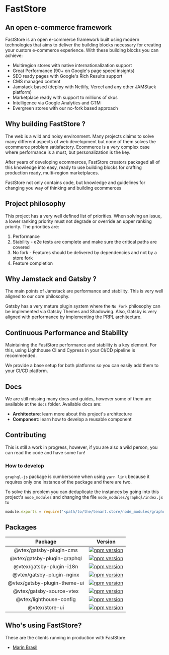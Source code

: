 # FastStore 
## An open e-commerce framework

FastStore is an open e-commerce framework built using modern technologies that aims to deliver the building blocks necessary for creating your custom e-commerce experience. With these building blocks you can achieve:

- Multiregion stores with native internationalization support
- Great Performance (90+ on Google's page speed insights)
- SEO ready pages with Google's Rich Results support
- CMS managed content
- Jamstack based (deploy with Netlify, Vercel and any other JAMStack platform)
- Marketplace ready with support to millions of skus
- Intelligence via Google Analytics and GTM
- Evergreen stores with our no-fork based approach

## Why building FastStore ?
The web is a wild and noisy environment. Many projects claims to solve many different aspects of web development but none of them solves the ecommerce problem satisfactory. Ecommerce is a very complex case where performance is a must, but personalization is the key. 

After years of developing ecommerces, FastStore creators packaged all of this knowledge into easy, ready to use building blocks for crafting production ready, multi-region marketplaces.

FastStore not only contains code, but knowledge and guidelines for changing you way of thinking and building ecommerces

## Project philosophy
This project has a very well defined list of priorities. When solving an issue, a lower ranking priority must not degrade or override an upper ranking priority.
The priorities are:

1. Performance
2. Stability - e2e tests are complete and make sure the critical paths are covered
3. No fork - Features should be delivered by dependencies and not by a store fork
4. Feature completion

## Why Jamstack and Gatsby ?
The main points of Jamstack are performance and stability. This is very well aligned to our core philosophy. 

Gatsby has a very mature plugin system where the `No Fork` philosophy can be implemented via Gatsby Themes and Shadowing. Also, Gatsby is very aligned with performance by implementing the PRPL architecture.

## Continuous Performance and Stability
Maintaining the FastStore performance and stability is a key element. For this, using Lighthouse CI and Cypress in your CI/CD pipeline is recommended. 

We provide a base setup for both platforms so you can easily add them to your CI/CD platform.

## Docs
We are still missing many docs and guides, however some of them are available at the `docs` folder. Available docs are:

- **Architecture**: learn more about this project's architecture
- **Component**: learn how to develop a reusable component

## Contributing
This is still a work in progress, however, if you are also a wild person, you can read the code and have some fun!

### How to develop
`graphql-js` package is cumbersome when using `yarn link` because it requires only one instance of the package and there are two.

To solve this problem you can deduplicate the instances by going into this project's `node_modules` and changing the file `node_modules/graphql/index.js` to

```js
module.exports = require('<path/to/the/tenant.store/node_modules/graphql/index.js>')
```

## Packages

| Package                      | Version  |
|:----------------------------:|:--------:|
| @vtex/gatsby-plugin-cms      | [![npm version](https://badge.fury.io/js/%40vtex%2Fgatsby-plugin-cms.svg)](https://badge.fury.io/js/%40vtex%2Fgatsby-plugin-cms)
| @vtex/gatsby-plugin-graphql  | [![npm version](https://badge.fury.io/js/%40vtex%2Fgatsby-plugin-graphql.svg)](https://badge.fury.io/js/%40vtex%2Fgatsby-plugin-graphql)
| @vtex/gatsby-plugin-i18n     | [![npm version](https://badge.fury.io/js/%40vtex%2Fgatsby-plugin-i18n.svg)](https://badge.fury.io/js/%40vtex%2Fgatsby-plugin-i18n)
| @vtex/gatsby-plugin-nginx    | [![npm version](https://badge.fury.io/js/%40vtex%2Fgatsby-plugin-nginx.svg)](https://badge.fury.io/js/%40vtex%2Fgatsby-plugin-nginx)
| @vtex/gatsby-plugin-theme-ui | [![npm version](https://badge.fury.io/js/%40vtex%2Fgatsby-plugin-theme-ui.svg)](https://badge.fury.io/js/%40vtex%2Fgatsby-plugin-theme-ui)
| @vtex/gatsby-source-vtex     | [![npm version](https://badge.fury.io/js/%40vtex%2Fgatsby-source-vtex.svg)](https://badge.fury.io/js/%40vtex%2Fgatsby-source-vtex)
| @vtex/lighthouse-config      | [![npm version](https://badge.fury.io/js/%40vtex%2Flighthouse-config.svg)](https://badge.fury.io/js/%40vtex%2Flighthouse-config)
| @vtex/store-ui               | [![npm version](https://badge.fury.io/js/%40vtex%2Fstore-ui.svg)](https://badge.fury.io/js/%40vtex%2Fstore-ui)


## Who's using FastStore?
These are the clients running in production with FastStore:

- [Marin Brasil](https://www.marinbrasil.com.br/)
